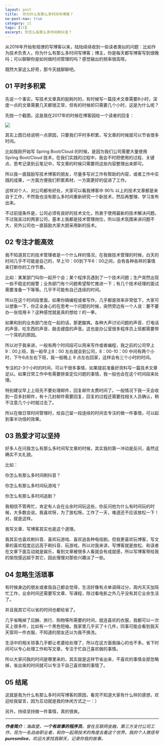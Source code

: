 ```yaml
---
layout: post
title:  你为什么有那么多时间写博客？
no-post-nav: true
category: it
tags: [it]
excerpt: 你怎么有那么多时间刷抖音？
---
```


从2016年开始有规律的写博客以来，陆陆续续收到一些读者类似的问题：比如作为技术负责人，你为什么有那么多时间写博客；博主，你是每天都写博客写到很晚吗；可以聊聊你是如何做时间管理的吗？感觉输出的频率很高呀。

既然大家这么好奇，那今天就聊聊吧。

## 01 平时多积累

先说一个事实，写技术文章真的挺耗时的，有时候写一篇技术文章需要8小时，深度一点的文章需要几天都很正常，但有的时候却只需要几个小时，这是为什么呢？

先抛一个截图，这是我在2017年的时候在博客园给一个读者的回复：

![](http://favorites.ren/assets/images/2019/it/write_time.jpg)

其实上图已经说明一点原因，只要我们平时多积累，写文章的时候就可以节省很多时间。

比如我刚开始写 Spring Boot/Cloud 的时候，是因为我们公司需要大量使用 Spring Boot/Cloud 技术，在我们实践的过程中，我会不时把使用的过程、关键点、思考记录到云笔记中，写文章的时候只需要将这些内容整理出来即可。

所以我一直鼓励写技术博客的朋友，尽量多写对工作有帮助的内容，或者工作中实践的成果，一方面方便我们积累素材，一方面更好的促进了工作。

这样对个人、对公司都有好处，大家可以看我博客中 90% 以上的技术文章都是来自于工作，不然我也没有那么多时间重新研究一个新技术，然后再整理、学习发布出来。

不过前提条件是，公司必须有良好的技术文化，热衷于使用最新的技术解决问题。不过我呆过的两家公司，基本上我都是技术管理岗位，所以技术氛围来讲问题不大，另外公司也一直鼓励大家大胆采用新的技术。

##  02 专注才能高效

我不知道其它的技术管理者是一个什么样的情况，在我做技术管理的时候，白天的时间几乎不可能是自己的，早上10：00到下午6：00之间，会有各种各样的事情来打断你的工作节奏。

比如：某某部门叫你一起开个会；某个程序员遇到了一个技术问题；生产突然出现一些不稳定的报警；业务部门有个问题希望帮忙推进一下；有几个技术经理的面试需要准备一下等等。几乎不可能有自己连续的时间。

所以在这个时间段里面，如果你搞编程或者写作，几乎都是效率非常低下，大家可以想象一下，你正全身心的在思考一个问题的时候，突然旁边有一个人说：要不要办一张信用卡？这种感觉就是真的想给丫的一拳。

如果和别的业务部门坐在一起的话，那更酸爽。各种大声讨论问题的声音、打电话的声音、吃东西的声音、敲击键盘的声音。这也是办公室很多程序员上班都需要带一个耳机的原因。

所以对于我来讲，一般有两个时间段可以用来写作或者编程，我之前的公司早上9：00上班，我一般早上8：00 左右就会到公司，8：00-10：00 中间有两个小时，下午6点左右下班，我一般晚上 9 点左右回家，这样会有三个小时的时间。

专注的2-3个小时的时间，可以干很多事情，如果提前准备好资料写一篇技术文章足以。如果日常工作中有需要排查定位问题的事情，我一般也会在这个时间段来处理。

特别建议早上上班先不要处理邮件，回复邮件太费时间了。一般情况下我一天会收到一百多封邮件，有十几封邮件需要回复，回复的过程还需要找相关人员确认，稍不注意几个小时就过去了。

所以在做日常时间管理时，给自己留一段连续的时间去专注的做一件事情，可以起到事半功倍的效果。

##  03 热爱才可以坚持

好多人在问我怎么有那么多时间写文章的时候，其实我的第一冲动是反问，虽然这确实不太礼貌。

比如：

你怎么有那么多时间刷抖音？

你怎么有那么多时间玩游戏？

你怎么有那么多时间追剧？

我相信不管再忙，肯定有人会在业余时间玩这些，你反问他为什么有时间玩的时候，大多数会说，我喜欢呀，为了放松呀。工作了一天，难道还不应该放松一下！对，就是这样。

我写文章、写博客其实也是这个道理。

我其实也喜欢刷抖音、喜欢玩游戏、喜欢追各种电视剧。但我更喜欢玩博客，写文章的喜欢程度远远高于刷抖音、玩游戏，所以对我来讲，写博客就是放松、和读者在文章下面互动就是娱乐，看到文章被很多人看就会有成就感，所以写博客带给我的愉悦感远超于其它，因此慢慢对那些兴趣淡了一些。

## 04 忽略生活琐事

有时候身边的朋友或者我自己都会觉得，生活好像有点单调得过分，周内天天加班忙工作，业余时间还需要写文章、写课程，除过看电影之外几乎没有其它业余生活了。

并且我其它可以省的时间也都给省了。

几乎省略掉了应酬、旅行、购物等所需要的时间，就连喜欢的衣服，我都可以一次买上很多件，比如有一个黑色短袖，我家里几乎买了十几件，同事可能会看到我天天穿同一件衣服，不知道的朋友还以为我不换洗。

生活中的相关琐事几乎都让老婆给处理了，所以在这方面我操心的也不多。省下时间可以专心处理工作和写文章，专注于忙自己喜欢做的事情。

所以大家问我的时间是哪里来的，其实就是这样节省出来，不喜欢的事情全部忽略掉，省出来的时间就可以专注干自己喜欢做的事情了。

## 05 结尾

这就是我为什么有那么多时间写博客的原因，看完不知道大家有什么样的感想，欢迎给我留言，因为互动就是我的休闲方式之一：）

另外，持续坚持做一件事情，真的很爽。

---

***作者简介**：海森堡，**一个有故事的程序员**。曾在互联网金融，第三方支付公司工作，现为一名自由职业者，和你一起用技术的角度去看这个世界。我的个人微信号 **puresmilea**，欢迎大家找我聊天，记录你我的故事。*